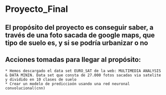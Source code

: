 # Proyecto_Final

## El propósito del proyecto es conseguir saber, a través de una foto sacada de google maps, que tipo de suelo es, y si se podría urbanizar o no

## Acciones tomadas para llegar al propósito:

    * Hemos descargado el data set EURO_SAT de la web: MULTIMEDIA ANALYSIS & DATA MININ. Data set que consta de 27.000 fotos sacadas via satelite y dividido en 10 clases de suelo
    * Crear un modelo de prediccioón usando una red neuronal convolucional(cnn)

